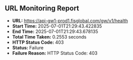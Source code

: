 ## URL Monitoring Report

- **URL:** https://api-gw1-prod1.fisglobal.com/gw/v1/health
- **Start Time:** 2025-07-01T21:29:43.422835
- **End Time:** 2025-07-01T21:29:43.678135
- **Total Time Taken:** 0.2553 seconds
- **HTTP Status Code:** 403
- **Status:** Failure
- **Failure Reason:** HTTP Status Code: 403
